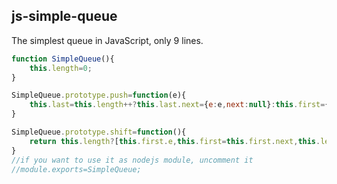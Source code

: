 ## js-simple-queue

The simplest queue in JavaScript, only 9 lines.

```js
function SimpleQueue(){
    this.length=0;
}

SimpleQueue.prototype.push=function(e){
    this.last=this.length++?this.last.next={e:e,next:null}:this.first={e:e,next:null};
}

SimpleQueue.prototype.shift=function(){
    return this.length?[this.first.e,this.first=this.first.next,this.length--][0]:null;
}
//if you want to use it as nodejs module, uncomment it
//module.exports=SimpleQueue;
```
